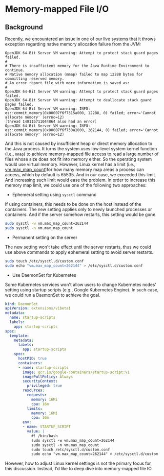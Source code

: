 # Memory-mapped File I/O


## Background

Recently, we encountered an issue in one of our live systems that it throws exception regarding
native memory allocation failure from the JVM:

```
OpenJDK 64-Bit Server VM warning: Attempt to protect stack guard pages failed.
#
# There is insufficient memory for the Java Runtime Environment to continue.
# Native memory allocation (mmap) failed to map 12288 bytes for committing reserved memory.
# An error report file with more information is saved as:
#
OpenJDK 64-Bit Server VM warning: Attempt to protect stack guard pages failed.
OpenJDK 64-Bit Server VM warning: Attempt to deallocate stack guard pages failed.
OpenJDK 64-Bit Server VM warning: INFO: os::commit_memory(0x00007f6f7315a000, 12288, 0) failed; error='Cannot allocate memory' (errno=12)
[thread 140116711044864 also had an error]
OpenJDK 64-Bit Server VM warning: INFO: os::commit_memory(0x00007f6f738a1000, 262144, 0) failed; error='Cannot allocate memory' (errno=12)
```

And this is not caused by insufficient heap or direct memory allocation to the Java process. It
turns the system uses low-level system kernel function (i.e., `mmap`) to achieve memory-mapped file
access to read a large number of files whose size does not fit into memory either. So the operating
system would use virtual memory. However, Linux kernel has a limit (i.e., [vm.max_map_count](
https://www.kernel.org/doc/Documentation/sysctl/vm.txt))for how many memory map areas a process can
access, which by default is 65535. And in our case, we exceeded this limit. And increasing such
limit would ease the problem. In order to increase this memory map limit, we could use one of the
following two approaches:

- Ephemeral setting using `sysctl` command

If using containers, this needs to be done on the host instead of the containers. The new setting
applies only to newly launched processes or containers. And if the server somehow restarts, this
setting would be gone.

```bash
sudo sysctl -w vm.max_map_count=262144
sudo sysctl -n vm.max_map_count
```

- Permanent setting on the server

The new setting won't take effect until the server restarts, thus we could use above commands to
apply ephemeral setting to avoid server restarts.

```bash
sudo touch /etc/sysctl.d/custom.conf
sudo echo "vm.max_map_count=262144" > /etc/sysctl.d/custom.conf
```

- Use DaemonSet for Kubernetes

Some Kubernetes services won't allow users to change Kubernetes nodes' setting using startup
scripts (e.g., Google Kubernetes Engine). In such case, we could run a DaemonSet to achieve the
goal.


```yaml
kind: DaemonSet
apiVersion: extensions/v1beta1
metadata:
  name: startup-scripts
  labels:
    app: startup-scripts
spec:
  template:
    metadata:
      labels:
        app: startup-scripts
    spec:
      hostPID: true
      containers:
      - name: startup-scripts
        image: gcr.io/google-containers/startup-script:v1
        imagePullPolicy: Always
        securityContext:
          privileged: true
        resources:
          requests:
            memory: 16Mi
            cpu: 16m
          limits:
            memory: 16Mi
            cpu: 16m
        env:
        - name: STARTUP_SCRIPT
          value: |
            #! /bin/bash
            sudo sysctl -w vm.max_map_count=262144
            sudo sysctl -n vm.max_map_count
            sudo touch /etc/sysctl.d/custom.conf
            sudo echo "vm.max_map_count=262144" > /etc/sysctl.d/custom.conf
```

However, how to adjust Linux kernel settings is not the primary focus for this discussion. Instead,
I'd like to deep dive into memory-mapped file IO.
